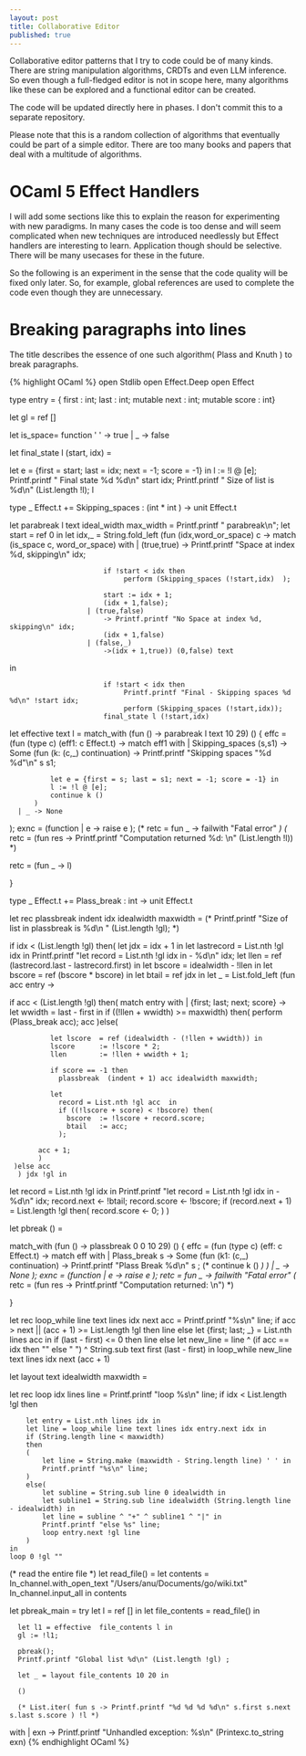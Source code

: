 ```yaml
---
layout: post
title: Collaborative Editor
published: true
---
```


Collaborative editor patterns that I try to code could be of many kinds. There are
string manipulation algorithms, CRDTs and even LLM inference. So even though a full-fledged
editor is not in scope here, many algorithms like these can be explored and a functional
editor can be created.

The code will be updated directly here in phases. I don't commit this to a separate repository.

Please note that this is a random collection of algorithms that eventually could be part of a simple editor.
There are too many books and papers that deal with a multitude of algorithms.

# OCaml 5 Effect Handlers

I will add some sections like this to explain the reason for experimenting with new paradigms. In many cases the code is too dense and will seem complicated when new techniques are introduced needlessly but Effect handlers are interesting to learn. Application though should be selective. There will be many usecases for these in the future.

So the following is an experiment in the sense that the code quality will be fixed only later. So, for example, global references are used to complete the code even though they
are unnecessary.

# Breaking paragraphs into lines

The title describes the essence of one such algorithm( Plass and Knuth ) to break paragraphs.

{% highlight OCaml %}
open Stdlib
open Effect.Deep
open Effect

type entry = {
  first : int;
  last : int;
  mutable next : int;
  mutable score  : int}


let gl = ref []

let is_space= function ' ' -> true | _ -> false

let final_state l (start, idx) =

  let e = {first = start; last = idx; next = -1; score = -1} in
   l := !l @ [e];
  Printf.printf " Final state %d %d\n" start idx;
  Printf.printf " Size of list is %d\n" (List.length !l);
  l

type _ Effect.t += Skipping_spaces :  (int * int ) -> unit Effect.t

let parabreak l text ideal_width max_width  =
  Printf.printf " parabreak\n";
  let start = ref 0 in
  let idx,_ =
  String.fold_left (fun (idx,word_or_space) c ->
                       match (is_space c, word_or_space)  with
                       | (true,true)
                           ->
                           Printf.printf "Space at index %d, skipping\n" idx;

                           if !start < idx then
                                perform (Skipping_spaces (!start,idx)  );

                           start := idx + 1;
                           (idx + 1,false);
                       | (true,false)
                           -> Printf.printf "No Space at index %d, skipping\n" idx;
                           (idx + 1,false) 
                       | (false,_)
                           ->(idx + 1,true)) (0,false) text
 in

                           if !start < idx then
                                Printf.printf "Final - Skipping spaces %d %d\n" !start idx;
                                perform (Skipping_spaces (!start,idx));
                           final_state l (!start,idx)
let effective text l =
  match_with (fun () -> parabreak l text 10 29)
    ()
  { effc = (fun (type c) (eff1: c Effect.t) ->
      match eff1 with
      | Skipping_spaces (s,s1) -> Some (fun (k: (c,_) continuation) ->
              Printf.printf "Skipping spaces \"%d %d\"\n" s s1;

              let e = {first = s; last = s1; next = -1; score = -1} in
              l := !l @ [e];
              continue k ()
          )
      | _ -> None
  );
  exnc = (function
        | e -> raise e
  );
  (* retc = fun _ -> failwith "Fatal error" *)
  (* retc = (fun res -> Printf.printf "Computation returned %d: \n" (List.length !l)) *)

  retc = (fun _ ->  l)

 }


type _ Effect.t += Plass_break :  int -> unit Effect.t

let rec plassbreak indent  idx idealwidth maxwidth =
    (* Printf.printf "Size of list  in plassbreak is %d\n " (List.length !gl); *)

   if idx < (List.length !gl) then(
    let jdx = idx + 1 in
    let lastrecord = List.nth !gl idx in
    Printf.printf "let record = List.nth !gl idx in - %d\n" idx;
    let llen    = ref (lastrecord.last - lastrecord.first) in
    let bscore  = idealwidth - !llen in
    let bscore  = ref (bscore * bscore) in
    let btail   = ref jdx in
    let _ =
    List.fold_left (fun acc entry ->

   if acc < (List.length !gl) then(
        match entry with
         | {first; last; next; score}  ->
            let wwidth  = last - first in
            if ((!llen + wwidth) >= maxwidth) then(
                perform (Plass_break acc);
                acc
            )else(

              let lscore  = ref (idealwidth - (!llen + wwidth)) in
              lscore      := !lscore * 2;
              llen        := !llen + wwidth + 1;

              if score == -1 then
                plassbreak  (indent + 1) acc idealwidth maxwidth;

              let
                record = List.nth !gl acc  in
                if ((!lscore + score) < !bscore) then(
                  bscore  := !lscore + record.score;
                  btail   := acc;
                );

           acc + 1;
           )
     )else acc
      ) jdx !gl in

  let record = List.nth !gl idx in
  Printf.printf "let record = List.nth !gl idx in - %d\n" idx;
  record.next <- !btail;
  record.score <- !bscore;
  if (record.next + 1) = List.length !gl then(
       record.score <- 0;
  )
  )

let pbreak  () =

  match_with (fun () -> plassbreak 0 0 10 29)
()
  { effc = (fun (type c) (eff: c Effect.t) ->
      match eff with
      | Plass_break s -> Some (fun (k1: (c,_) continuation) ->
              Printf.printf "Plass Break %d\n" s ;
              (* continue k () *)
          )
      | _ -> None
  );
  exnc = (function
        | e -> raise e
  );
  retc = fun _ -> failwith "Fatal error"
  (* retc = (fun res -> Printf.printf "Computation returned: \n") *)

 }

let rec loop_while line text lines idx next acc =
    Printf.printf "%s\n" line;
    if acc > next || (acc + 1) >= List.length !gl then
        line
    else
        let {first; last; _} = List.nth lines acc in
        if (last - first) <= 0 then
            line
        else
            let new_line =
                line ^ (if acc == idx then "" else " ") ^
                String.sub text first (last - first)
            in
            loop_while  new_line text lines idx next (acc + 1)


let  layout text idealwidth maxwidth =

 let rec loop idx lines line =
     Printf.printf "loop %s\n" line;
    if idx < List.length !gl then

        let entry = List.nth lines idx in
        let line = loop_while line text lines idx entry.next idx in
        if (String.length line < maxwidth)
        then
        (
            let line = String.make (maxwidth - String.length line) ' ' in
            Printf.printf "%s\n" line;
        )
        else(
            let subline = String.sub line 0 idealwidth in
            let subline1 = String.sub line idealwidth (String.length line - idealwidth) in
            let line = subline ^ "+" ^ subline1 ^ "|" in
            Printf.printf "else %s" line;
            loop entry.next !gl line
        )
    in
    loop 0 !gl ""

(* read the entire file *)
let read_file() =
  let contents = In_channel.with_open_text "/Users/anu/Documents/go/wiki.txt" In_channel.input_all in
  contents

let pbreak_main =
  try
      let l = ref [] in
      let file_contents = read_file() in

      let l1 = effective  file_contents l in
      gl := !l1;

      pbreak();
      Printf.printf "Global list %d\n" (List.length !gl) ;

      let _ = layout file_contents 10 20 in

      ()

      (* List.iter( fun s -> Printf.printf "%d %d %d %d\n" s.first s.next s.last s.score ) !l *)

  with
  | exn -> Printf.printf "Unhandled exception: %s\n" (Printexc.to_string exn)
{% endhighlight OCaml %}
